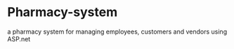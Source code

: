 # Pharmacy-system
a pharmacy system for managing employees, customers and vendors using ASP.net 



